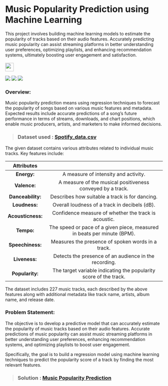 # Music Popularity Prediction using Machine Learning

This project involves building machine learning models to estimate the popularity of tracks based on their audio features. Accurately predicting music popularity can assist streaming platforms in better understanding user preferences, optimizing playlists, and enhancing recommendation systems, ultimately boosting user engagement and satisfaction. 
<br><br>
<img height="27" src="https://img.shields.io/badge/Project Level - Intermediate-yellow.svg"/>

![](https://img.shields.io/badge/Programming_Language-Python-blueviolet.svg)
![](https://img.shields.io/badge/Main_Tool_Used-Jupyter_Notebook-orange.svg)
![](https://img.shields.io/badge/Status-Complete-green.svg)

### Overview: 

Music popularity prediction means using regression techniques to forecast the popularity of songs based on various music features and metadata. Expected results include accurate predictions of a song’s future performance in terms of streams, downloads, and chart positions, which enable music producers, artists, and marketers to make informed decisions.

>### <strong>Dataset used :</strong> [Spotify_data.csv](https://statso.io/music-popularity-case-study/)

The given dataset contains various attributes related to individual music tracks. Key features include:

| Attributes | |
|:--:|:--:|
| **Energy:** | A measure of intensity and activity. |
| **Valence:** | A measure of the musical positiveness conveyed by a track. |
| **Danceability:** | Describes how suitable a track is for dancing. |
| **Loudness:** | Overall loudness of a track in decibels (dB). |
| **Acousticness:** | Confidence measure of whether the track is acoustic. |
| **Tempo:** | The speed or pace of a given piece, measured in beats per minute (BPM). |
| **Speechiness:** | Measures the presence of spoken words in a track. |
| **Liveness:** | Detects the presence of an audience in the recording. |
| **Popularity:** | The target variable indicating the popularity score of the track. |

The dataset includes 227 music tracks, each described by the above features along with additional metadata like track name, artists, album name, and release date.

### Problem Statement:

The objective is to develop a predictive model that can accurately estimate the popularity of music tracks based on their audio features. Accurate predictions of music popularity can assist music streaming platforms in better understanding user preferences, enhancing recommendation systems, and optimizing playlists to boost user engagement.

Specifically, the goal is to build a regression model using machine learning techniques to predict the popularity score of a track by finding the most relevant features.

>### <strong>Solution :</strong> [Music Popularity Prediction](https://github.com/neyhere07/Music_Popularity_Prediction/blob/main/Music%20Popularity%20Prediction.ipynb)


